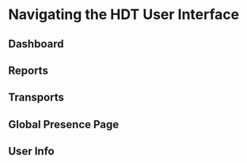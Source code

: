 # Navigating the HDT User Interface

## Dashboard

## Reports

## Transports

## Global Presence Page

## User Info

